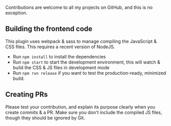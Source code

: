 Contributions are welcome to all my projects on GitHub, and this is no exception.

## Building the frontend code
This plugin uses webpack & sass to manage compiling the JavaScript & CSS files. This requires a recent version of NodeJS.

* Run `npm install` to install the dependencies
* Run `npm start` to start the development environment, this will watch & build the CSS & JS files in development mode
* Run `npm run release` if you want to test the production-ready, minimized build.

## Creating PRs

Please test your contribution, and explain its purpose clearly when you create commits & a PR.
Make sure you don't include the compiled JS files, though they should be ignored by Git.
